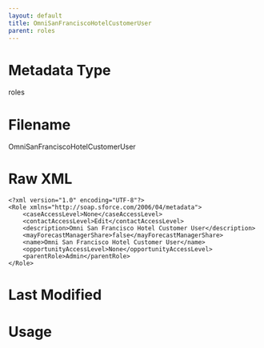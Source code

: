 ```yaml
---
layout: default
title: OmniSanFranciscoHotelCustomerUser
parent: roles
---
```

# Metadata Type
roles


# Filename 
OmniSanFranciscoHotelCustomerUser


# Raw XML
```
<?xml version="1.0" encoding="UTF-8"?>
<Role xmlns="http://soap.sforce.com/2006/04/metadata">
    <caseAccessLevel>None</caseAccessLevel>
    <contactAccessLevel>Edit</contactAccessLevel>
    <description>Omni San Francisco Hotel Customer User</description>
    <mayForecastManagerShare>false</mayForecastManagerShare>
    <name>Omni San Francisco Hotel Customer User</name>
    <opportunityAccessLevel>None</opportunityAccessLevel>
    <parentRole>Admin</parentRole>
</Role>
```


# Last Modified


# Usage
